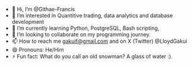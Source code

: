 - 👋 Hi, I’m @Githae-Francis
- 👀 I’m interested in Quantitive trading, data analytics and database development
- 🌱 I’m currently learning Python, PostgreSQL, Bash scripting,
- 💞️ I’m looking to collaborate on my programming journey.
- 📫 How to reach me gakuif@gmail.com and on X (Twitter) @LloydGakui
- 😄 Pronouns: He/Him
- ⚡ Fun fact: What do you call an old snowman? A glass of water :).

<!---
Githae-Francis/Githae-Francis is a ✨ special ✨ repository because its `README.md` (this file) appears on your GitHub profile.
You can click the Preview link to take a look at your changes.
--->
